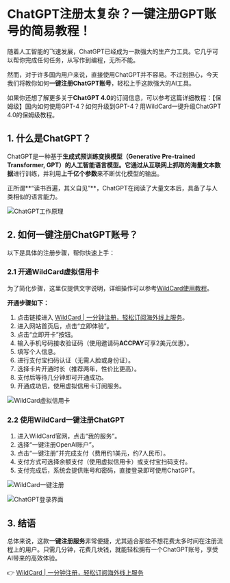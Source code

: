 # ChatGPT注册太复杂？一键注册GPT账号的简易教程！

随着人工智能的飞速发展，ChatGPT已经成为一款强大的生产力工具。它几乎可以帮你完成任何任务，从写作到编程，无所不能。

然而，对于许多国内用户来说，直接使用ChatGPT并不容易。不过别担心，今天我们将教你如何**一键注册ChatGPT账号**，轻松上手这款强大的AI工具。

如果你还想了解更多关于**ChatGPT 4.0**的订阅信息，可以参考这篇详细教程：【保姆级】国内如何使用GPT-4？如何升级到GPT-4？用WildCard一键升级ChatGPT 4.0的保姆级教程。

## 1. 什么是ChatGPT？

ChatGPT是一种基于**生成式预训练变换模型（Generative Pre-trained Transformer, GPT）**的人工智能语言模型。它通过从互联网上抓取的**海量文本数据**进行训练，并利用**上千亿个参数**来不断优化模型的输出。

正所谓**“读书百遍，其义自见”**，ChatGPT在阅读了大量文本后，具备了与人类相似的语言能力。

![ChatGPT工作原理](https://bbtdd.com/img/3864080320468299.webp)

## 2. 如何一键注册ChatGPT账号？

以下是具体的注册步骤，帮你快速上手：

### 2.1 开通WildCard虚拟信用卡

为了简化步骤，这里仅提供文字说明，详细操作可以参考[WildCard使用教程](https://bbtdd.com/WildCard)。

**开通步骤如下：**

1. 点击链接进入 [WildCard | 一分钟注册，轻松订阅海外线上服务](https://bbtdd.com/WildCard)。
2. 进入网站首页后，点击“立即体验”。
3. 点击“立即开卡”按钮。
4. 输入手机号码接收验证码（使用邀请码**ACCPAY**可享2美元优惠）。
5. 填写个人信息。
6. 进行支付宝扫码认证（无需人脸或身份证）。
7. 选择卡片开通时长（推荐两年，性价比更高）。
8. 支付后等待几分钟即可开通成功。
9. 开通成功后，使用虚拟信用卡订阅服务。

![WildCard虚拟信用卡](https://aiguider.tophttps://bbtdd.com/img/post-105-65dfe7ef31131.)

### 2.2 使用WildCard一键注册ChatGPT

1. 进入WildCard官网，点击“我的服务”。
2. 选择“一键注册OpenAI账户”。
3. 点击“一键注册”并完成支付（费用约1美元，约7人民币）。
4. 支付方式可选择余额支付（使用虚拟信用卡）或支付宝扫码支付。
5. 支付完成后，系统会提供账号和密码，直接登录即可使用ChatGPT。

![WildCard一键注册](https://bbtdd.com/img/1613258197.webp)

![ChatGPT登录界面](https://bbtdd.com/img/391360099799816.webp)

## 3. 结语

总体来说，这款**一键注册服务**非常便捷，尤其适合那些不想花费太多时间在注册流程上的用户。只需几分钟，花费几块钱，就能轻松拥有一个ChatGPT账号，享受AI带来的高效体验。

👉 [WildCard | 一分钟注册，轻松订阅海外线上服务](https://bbtdd.com/WildCard)